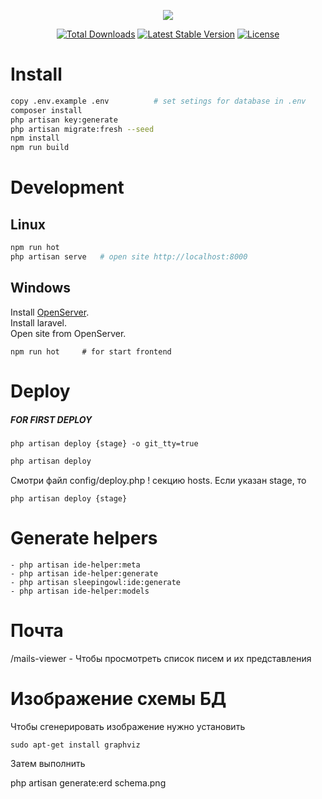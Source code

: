 <p align="center"><img src="https://laravel.com/assets/img/components/logo-laravel.svg"></p>

<p align="center">
<a href="https://packagist.org/packages/laravel/framework"><img src="https://poser.pugx.org/laravel/framework/d/total.svg" alt="Total Downloads"></a>
<a href="https://packagist.org/packages/laravel/framework"><img src="https://poser.pugx.org/laravel/framework/v/stable.svg" alt="Latest Stable Version"></a>
<a href="https://packagist.org/packages/laravel/framework"><img src="https://poser.pugx.org/laravel/framework/license.svg" alt="License"></a>
</p>

# Install

```sh
copy .env.example .env          # set setings for database in .env
composer install
php artisan key:generate
php artisan migrate:fresh --seed
npm install
npm run build
```

# Development

## Linux

```sh
npm run hot
php artisan serve   # open site http://localhost:8000
```

## Windows

Install <a href="https://ospanel.io/">OpenServer</a>.<br>
Install laravel.<br>
Open site from OpenServer.

```
npm run hot     # for start frontend
```

# Deploy

<h5>FOR FIRST DEPLOY</h5>

```
php artisan deploy {stage} -o git_tty=true
```

```sh
php artisan deploy
```

Смотри файл config/deploy.php ! секцию hosts. Если указан stage, то
``` 
php artisan deploy {stage}
```


# Generate helpers

```
- php artisan ide-helper:meta 
- php artisan ide-helper:generate 
- php artisan sleepingowl:ide:generate
- php artisan ide-helper:models
```

# Почта

/mails-viewer - Чтобы просмотреть список писем и их представления


# Изображение схемы БД

Чтобы сгенерировать изображение нужно установить

```
sudo apt-get install graphviz
```

Затем выполнить

php artisan generate:erd schema.png
